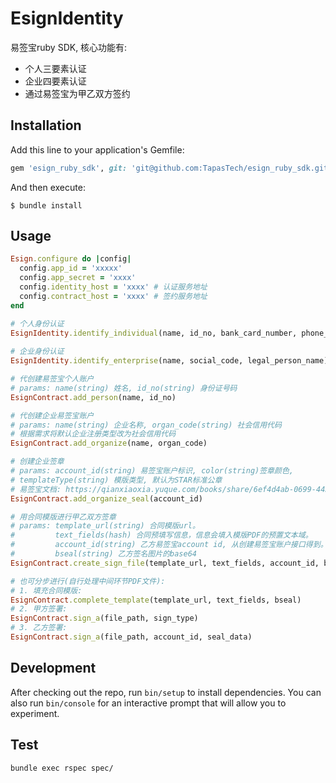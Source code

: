 # EsignIdentity

易签宝ruby SDK, 核心功能有:
- 个人三要素认证
- 企业四要素认证
- 通过易签宝为甲乙双方签约

## Installation

Add this line to your application's Gemfile:

```ruby
gem 'esign_ruby_sdk', git: 'git@github.com:TapasTech/esign_ruby_sdk.git', branch: 'master'
```

And then execute:

    $ bundle install

## Usage

```ruby
Esign.configure do |config|
  config.app_id = 'xxxxx'  
  config.app_secret = 'xxxx'  
  config.identity_host = 'xxxx' # 认证服务地址 
  config.contract_host = 'xxxx' # 签约服务地址 
end

# 个人身份认证
EsignIdentity.identify_individual(name, id_no, bank_card_number, phone_number)
  
# 企业身份认证
EsignIdentity.identify_enterprise(name, social_code, legal_person_name)

# 代创建易签宝个人账户
# params: name(string) 姓名, id_no(string) 身份证号码
EsignContract.add_person(name, id_no)

# 代创建企业易签宝账户
# params: name(string) 企业名称, organ_code(string) 社会信用代码
# 根据需求将默认企业注册类型改为社会信用代码
EsignContract.add_organize(name, organ_code)

# 创建企业签章
# params: account_id(string) 易签宝账户标识, color(string)签章颜色,
# templateType(string) 模版类型, 默认为STAR标准公章
# 易签宝文档: https://qianxiaoxia.yuque.com/books/share/6ef4d4ab-0699-4437-a9b8-e5e348937316/tnfbxb
EsignContract.add_organize_seal(account_id)

# 用合同模版进行甲乙双方签章
# params: template_url(string) 合同模版url。
#         text_fields(hash) 合同预填写信息，信息会填入模版PDF的预置文本域。
#         account_id(string) 乙方易签宝account id, 从创建易签宝账户接口得到。
#         bseal(string) 乙方签名图片的base64
EsignContract.create_sign_file(template_url, text_fields, account_id, bseal)

# 也可分步进行(自行处理中间环节PDF文件):
# 1. 填充合同模版:
EsignContract.complete_template(template_url, text_fields, bseal)
# 2. 甲方签署:
EsignContract.sign_a(file_path, sign_type)
# 3. 乙方签署:
EsignContract.sign_a(file_path, account_id, seal_data)
```

## Development

After checking out the repo, run `bin/setup` to install dependencies. You can also run `bin/console` for an interactive prompt that will allow you to experiment.

## Test
```
bundle exec rspec spec/
```
